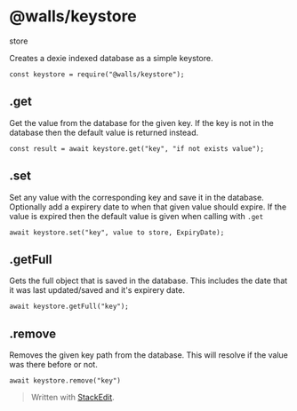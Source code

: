 
# @walls/keystore

store

Creates a dexie indexed database as a simple keystore.

    const keystore = require("@walls/keystore");

## .get
    
   Get the value from the database for the given key. If the key is not in the database then the default value is returned instead.
   
    const result = await keystore.get("key", "if not exists value");

## .set

Set any value with the corresponding key and save it in the database. Optionally add a expirery date to when that given value should expire. If the value is expired then the default value is given when calling with `.get`

    await keystore.set("key", value to store, ExpiryDate);
    
## .getFull

Gets the full object that is saved in the database. This includes the date that it was last updated/saved and it's expirery date.
	
	await keystore.getFull("key");

## .remove
Removes the given key path from the database. This will resolve if the value was there before or not.
    
    await keystore.remove("key")	

> Written with [StackEdit](https://stackedit.io/).